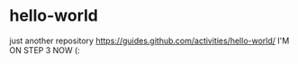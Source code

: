 # hello-world
just another repository
https://guides.github.com/activities/hello-world/
I'M ON STEP 3 NOW (:
